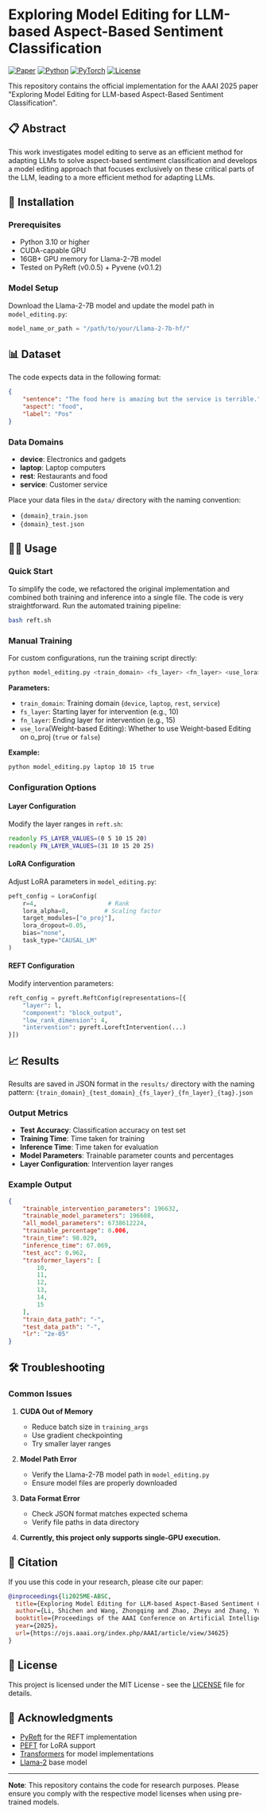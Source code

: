 # Exploring Model Editing for LLM-based Aspect-Based Sentiment Classification

[![Paper](https://img.shields.io/badge/Paper-AAAI2025-blue.svg)](https://github.com/your-username/your-repo)
[![Python](https://img.shields.io/badge/Python-3.10+-green.svg)](https://www.python.org/)
[![PyTorch](https://img.shields.io/badge/PyTorch-1.12+-red.svg)](https://pytorch.org/)
[![License](https://img.shields.io/badge/License-MIT-yellow.svg)](LICENSE)

This repository contains the official implementation for the AAAI 2025 paper "Exploring Model Editing for LLM-based Aspect-Based Sentiment Classification".

## 📋 Abstract

This work investigates model editing to serve as an efficient method for adapting LLMs to solve aspect-based sentiment classification and develops a model editing approach that focuses exclusively on these critical parts of the LLM, leading to a more efficient method for adapting LLMs.

## 🔧 Installation

### Prerequisites
- Python 3.10 or higher
- CUDA-capable GPU 
- 16GB+ GPU memory for Llama-2-7B model
- Tested on PyReft (v0.0.5) + Pyvene (v0.1.2)


### Model Setup

Download the Llama-2-7B model and update the model path in `model_editing.py`:

```python
model_name_or_path = "/path/to/your/Llama-2-7b-hf/"
```

## 📊 Dataset

The code expects data in the following format:
```json
{
    "sentence": "The food here is amazing but the service is terrible.",
    "aspect": "food",
    "label": "Pos"
}
```

### Data Domains
- **device**: Electronics and gadgets
- **laptop**: Laptop computers  
- **rest**: Restaurants and food
- **service**: Customer service

Place your data files in the `data/` directory with the naming convention:
- `{domain}_train.json`
- `{domain}_test.json`

## 🏃‍♂️ Usage

### Quick Start

To simplify the code, we refactored the original implementation and combined both training and inference into a single file. The code is very straightforward. Run the automated training pipeline:

```bash
bash reft.sh
```

### Manual Training

For custom configurations, run the training script directly:

```bash
python model_editing.py <train_domain> <fs_layer> <fn_layer> <use_lora>
```

**Parameters:**
- `train_domain`: Training domain (`device`, `laptop`, `rest`, `service`)
- `fs_layer`: Starting layer for intervention (e.g., 10)
- `fn_layer`: Ending layer for intervention (e.g., 15)
- `use_lora`(Weight-based Editing): Whether to use Weight-based Editing on o_proj (`true` or `false`)

**Example:**
```bash
python model_editing.py laptop 10 15 true
```

### Configuration Options

#### Layer Configuration
Modify the layer ranges in `reft.sh`:
```bash
readonly FS_LAYER_VALUES=(0 5 10 15 20)
readonly FN_LAYER_VALUES=(31 10 15 20 25)
```

#### LoRA Configuration
Adjust LoRA parameters in `model_editing.py`:
```python
peft_config = LoraConfig(
    r=4,                    # Rank
    lora_alpha=8,          # Scaling factor
    target_modules=["o_proj"],
    lora_dropout=0.05,
    bias="none",
    task_type="CAUSAL_LM"
)
```

#### REFT Configuration
Modify intervention parameters:
```python
reft_config = pyreft.ReftConfig(representations=[{
    "layer": l,
    "component": "block_output",
    "low_rank_dimension": 4,
    "intervention": pyreft.LoreftIntervention(...)
}])
```

## 📈 Results

Results are saved in JSON format in the `results/` directory with the naming pattern:
`{train_domain}_{test_domain}_{fs_layer}_{fn_layer}_{tag}.json`

### Output Metrics
- **Test Accuracy**: Classification accuracy on test set
- **Training Time**: Time taken for training
- **Inference Time**: Time taken for evaluation  
- **Model Parameters**: Trainable parameter counts and percentages
- **Layer Configuration**: Intervention layer ranges

### Example Output
```json
{
    "trainable_intervention_parameters": 196632,
    "trainable_model_parameters": 196608,
    "all_model_parameters": 6738612224,
    "trainable_percentage": 0.006,
    "train_time": 98.029,
    "inference_time": 67.069,
    "test_acc": 0.962,
    "trasformer_layers": [
        10,
        11,
        12,
        13,
        14,
        15
    ],
    "train_data_path": "-",
    "test_data_path": "-",
    "lr": "2e-05"
}
```

## 🛠️ Troubleshooting

### Common Issues

1. **CUDA Out of Memory**
   - Reduce batch size in `training_args`
   - Use gradient checkpointing
   - Try smaller layer ranges

2. **Model Path Error**
   - Verify the Llama-2-7B model path in `model_editing.py`
   - Ensure model files are properly downloaded

3. **Data Format Error**
   - Check JSON format matches expected schema
   - Verify file paths in data directory

4. **Currently, this project only supports single-GPU execution.**

## 📝 Citation

If you use this code in your research, please cite our paper:

```bibtex
@inproceedings{li2025ME-ABSC,
  title={Exploring Model Editing for LLM-based Aspect-Based Sentiment Classification},
  author={Li, Shichen and Wang, Zhongqing and Zhao, Zheyu and Zhang, Yue and Li, Peifeng},
  booktitle={Proceedings of the AAAI Conference on Artificial Intelligence},
  year={2025}，
  url={https://ojs.aaai.org/index.php/AAAI/article/view/34625}
}

```

## 📄 License

This project is licensed under the MIT License - see the [LICENSE](LICENSE) file for details.

## 🙏 Acknowledgments

- [PyReft](https://github.com/stanfordnlp/pyreft) for the REFT implementation
- [PEFT](https://github.com/huggingface/peft) for LoRA support
- [Transformers](https://github.com/huggingface/transformers) for model implementations
- [Llama-2](https://huggingface.co/meta-llama/Llama-2-7b-hf) base model

---

**Note**: This repository contains the code for research purposes. Please ensure you comply with the respective model licenses when using pre-trained models.

